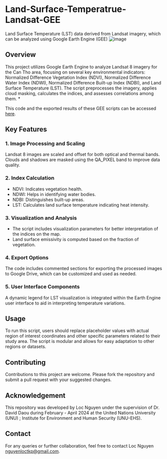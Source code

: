 # Land-Surface-Temperatrue-Landsat-GEE
Land Surface Temperature (LST) data derived from Landsat imagery, which can be analyzed using Google Earth Engine (GEE)
![image](https://github.com/LocNguyenTKP/Land-Surface-Temperatrue-Landsat-GEE/assets/66542803/f68f7e85-468b-43cc-b721-3da8a7a3c1e3)

## Overview
This project utilizes Google Earth Engine to analyze Landsat 8 imagery for the Can Tho area, focusing on several key environmental indicators: Normalized Difference Vegetation Index (NDVI), Normalized Difference Water Index (NDWI), Normalized Difference Built-up Index (NDBI), and Land Surface Temperature (LST). The script preprocesses the imagery, applies cloud masking, calculates the indices, and assesses correlations among them.
* 
<p>This code and the exported results of these GEE scripts can be accessed <a href="[users%2Fnguyenloctkp%2Fgithub%3ALandsurfacetemperature](https://code.earthengine.google.com/?scriptPath=users%2Fnguyenloctkp%2Fgithub%3ALandsurfacetemperature)" target="_blank">here</a>.</p>

## Key Features
### 1. Image Processing and Scaling
Landsat 8 images are scaled and offset for both optical and thermal bands.
Clouds and shadows are masked using the QA_PIXEL band to improve data quality.
### 2. Index Calculation
* NDVI: Indicates vegetation health.
* NDWI: Helps in identifying water bodies.
* NDBI: Distinguishes built-up areas.
* LST: Calculates land surface temperature indicating heat intensity.
### 3. Visualization and Analysis
* The script includes visualization parameters for better interpretation of the indices on the map.
* Land surface emissivity is computed based on the fraction of vegetation.
### 4. Export Options
The code includes commented sections for exporting the processed images to Google Drive, which can be customized and used as needed.
### 5. User Interface Components
A dynamic legend for LST visualization is integrated within the Earth Engine user interface to aid in interpreting temperature variations.

## Usage
To run this script, users should replace placeholder values with actual region of interest coordinates and other specific parameters related to their study area. The script is modular and allows for easy adaptation to other regions or datasets.

## Contributing
Contributions to this project are welcome. Please fork the repository and submit a pull request with your suggested changes.

## Acknowledgement
This repository was developed by Loc Nguyen under the supervision of Dr. David Daou during February - April 2024 at the United Nations University (UNU) ; Institute for Environment and Human Security (UNU-EHS). 

## Contact
For any queries or further collaboration, feel free to contact Loc Nguyen nguyenloctkp@gmail.com.

